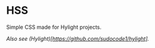 # HSS
Simple CSS made for Hylight projects.

*Also see (Hylight)[https://github.com/sudocode1/hylight].*
